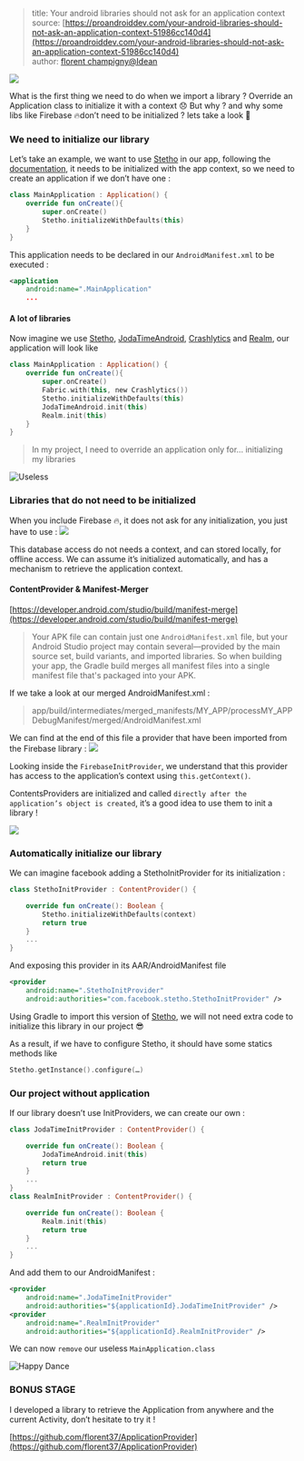 > title: Your android libraries should not ask for an application context  
> source: [https://proandroiddev.com/your-android-libraries-should-not-ask-an-application-context-51986cc140d4](https://proandroiddev.com/your-android-libraries-should-not-ask-an-application-context-51986cc140d4)  
> author: [florent champigny@Idean](https://proandroiddev.com/@champigny.florent)  

![](https://miro.medium.com/max/3426/1*OLkHyo2H7KPpTwFs4LhkSA.png)

What is the first thing we need to do when we import a library ? Override an Application class to initialize it with a context 😞 But why ? and why some libs like Firebase 🔥don’t need to be initialized ? lets take a look 🧐

### We need to initialize our library
Let’s take an example, we want to use [Stetho](http://facebook.github.io/stetho/) in our app, following the [documentation](http://facebook.github.io/stetho/), it needs to be initialized with the app context, so we need to create an application if we don’t have one :
``` kotlin
class MainApplication : Application() {
    override fun onCreate(){
        super.onCreate()
        Stetho.initializeWithDefaults(this)
    }
}
```
This application needs to be declared in our `AndroidManifest.xml` to be executed :
``` xml
<application
    android:name=".MainApplication"
    ...
```
#### A lot of libraries
Now imagine we use [Stetho](http://facebook.github.io/stetho/), [JodaTimeAndroid](https://github.com/dlew/joda-time-android), [Crashlytics](https://try.crashlytics.com/) and [Realm](https://realm.io/), our application will look like
``` kotlin
class MainApplication : Application() {
    override fun onCreate(){
        super.onCreate()
        Fabric.with(this, new Crashlytics())
        Stetho.initializeWithDefaults(this)
        JodaTimeAndroid.init(this)
        Realm.init(this)
    }
}
```
> In my project, I need to override an application only for… initializing my libraries  

![Useless](https://miro.medium.com/max/920/1*Tv5tuGfjnq7dYR5OFGQ3Uw.gif)

### Libraries that do not need to be initialized
When you include Firebase 🔥, it does not ask for any initialization, you just have to use :
![](https://miro.medium.com/max/2816/1*o5FgZDQsCIpsebk3ggGpag.png)

This database access do not needs a context, and can stored locally, for offline access. We can assume it’s initialized automatically, and has a mechanism to retrieve the application context.

#### ContentProvider & Manifest-Merger
[https://developer.android.com/studio/build/manifest-merge](https://developer.android.com/studio/build/manifest-merge)

> Your APK file can contain just one `AndroidManifest.xml` file, but your Android Studio project may contain several—provided by the main source set, build variants, and imported libraries. So when building your app, the Gradle build merges all manifest files into a single manifest file that's packaged into your APK.

If we take a look at our merged AndroidManifest.xml :

> app/build/intermediates/merged_manifests/MY_APP/processMY_APPDebugManifest/merged/AndroidManifest.xml

We can find at the end of this file a provider that have been imported from the Firebase library :
![](https://miro.medium.com/max/3196/1*p0_tM6nve95xg_T-VfRogQ.png)

Looking inside the `FirebaseInitProvider`, we understand that this provider has access to the application’s context using `this.getContext()`.

ContentsProviders are initialized and called `directly after the application’s object is created`, it’s a good idea to use them to init a library !

![](https://miro.medium.com/max/3912/1*SYKn4jBiiFhiN5SzdkenGw.png)

### Automatically initialize our library
We can imagine facebook adding a StethoInitProvider for its initialization :
``` kotlin
class StethoInitProvider : ContentProvider() {

    override fun onCreate(): Boolean {
        Stetho.initializeWithDefaults(context)
        return true
    }
    ...
}
```
And exposing this provider in its AAR/AndroidManifest file
``` xml
<provider
    android:name=".StethoInitProvider"
    android:authorities="com.facebook.stetho.StethoInitProvider" />
```

Using Gradle to import this version of [Stetho](http://facebook.github.io/stetho/), we will not need extra code to initialize this library in our project 😎

As a result, if we have to configure Stetho, it should have some statics methods like

``` kotlin
Stetho.getInstance().configure(…)
```

### Our project without application
If our library doesn’t use InitProviders, we can create our own :
``` kotlin
class JodaTimeInitProvider : ContentProvider() {

    override fun onCreate(): Boolean {
        JodaTimeAndroid.init(this)
        return true
    }
    ...
}
class RealmInitProvider : ContentProvider() {

    override fun onCreate(): Boolean {
        Realm.init(this)
        return true
    }
    ...
}
```
And add them to our AndroidManifest :
``` xml
<provider
    android:name=".JodaTimeInitProvider"
    android:authorities="${applicationId}.JodaTimeInitProvider" />
<provider
    android:name=".RealmInitProvider"
    android:authorities="${applicationId}.RealmInitProvider" />
```
We can now `remove` our useless `MainApplication.class`  

![Happy Dance](https://miro.medium.com/max/500/1*5lVoGX22SPqF8AnZpWvV8Q.gif)

### BONUS STAGE
I developed a library to retrieve the Application from anywhere and the current Activity, don’t hesitate to try it !

[https://github.com/florent37/ApplicationProvider](https://github.com/florent37/ApplicationProvider)


